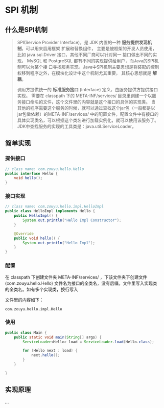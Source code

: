 # SPI 机制

## 什么是SPI机制
> SPI(Service Provider Interface)，是 JDK 内置的一种 **服务提供发现机制**，可以用来启用框架
> 扩展和替换组件， 主要是被框架的开发人员使用，比如 java.sql.Driver 接口，其他不同厂商可以针对同一
> 接口做出不同的实现， MySQL 和 PostgreSQL 都有不同的实现提供给用户，而Java的SPI机制可以为某个接
> 口寻找服务实现。Java中SPI机制主要思想是将装配的控制权移到程序之外，在模块化设计中这个机制尤其重要，
> 其核心思想就是 **解耦**。 
> 
> 调用方提供统一的 **标准服务接口** (Interface) 定义，由服务提供方提供接口实现。 需要在 classpath 下的
> META-INF/services/ 目录里创建一个以服务接口命名的文件，这个文件里的内容就是这个接口的具体的实现类。
> 当其他的程序需要这个服务的时候，就可以通过查找这个jar包（一般都是以jar包做依赖）的META-INF/services/
> 中的配置文件，配置文件中有接口的具体实现类名，可以根据这个类名进行加载实例化，就可以使用该服务了。
> JDK中查找服务的实现的工具类是：java.util.ServiceLoader。

## 简单实现
### 提供接口
```java
// class name: com.zouyu.hello.Hello
public interface Hello {
    void hello();
}
```

### 接口实现

```java
// class name: com.zouyu.hello.impl.HelloImpl
public class HelloImpl implements Hello {
    public HelloImpl() {
        System.out.println("Hello Impl Constructor");
    }

    @Override
    public void hello() {
        System.out.println("Hello Impl");
    }
}
```

### 配置 

在 classpath 下创建文件夹 META-INF/services/ ，下该文件夹下创建文件 (com.zouyu.hello.Hello) 文件名为接口的全类名，没有后缀。文件里写入实现类的全类名。如有多个实现类，换行写入

文件里的内容如下：

```
com.zouyu.hello.impl.Hello
```

### 使用

```java
public class Main {
    public static void main(String[] args) {
        ServiceLoader<Hello> load = ServiceLoader.load(Hello.class);

        for (Hello next : load) {
            next.hello();
        }
    }

}
```

## 实现原理
...